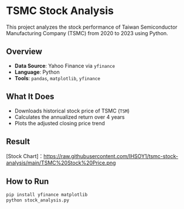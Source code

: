 # TSMC Stock Analysis 

This project analyzes the stock performance of Taiwan Semiconductor Manufacturing Company (TSMC) from 2020 to 2023 using Python.

##  Overview
- **Data Source**: Yahoo Finance via `yfinance`
- **Language**: Python
- **Tools**: `pandas`, `matplotlib`, `yfinance`

##  What It Does
- Downloads historical stock price of TSMC (`TSM`)
- Calculates the annualized return over 4 years
- Plots the adjusted closing price trend

##  Result


[Stock Chart]：https://raw.githubusercontent.com/IHSOY1/tsmc-stock-analysis/main/TSMC%20Stock%20Price.png



## How to Run

```bash
pip install yfinance matplotlib
python stock_analysis.py
